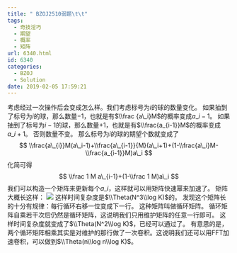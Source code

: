 ```yaml
---
title: " BZOJ2510弱题\t\t"
tags:
  - 奇技淫巧
  - 期望
  - 概率
  - 矩阵
url: 6340.html
id: 6340
categories:
  - BZOJ
  - Solution
date: 2019-02-05 17:59:21
---
```


考虑经过一次操作后会变成怎么样。我们考虑标号为$i$的球的数量变化。 如果抽到了标号为$i$的球，那么数量$-1$，也就是有$\\frac {a\_i}M$的概率变成$a\_i-1$。 如果抽到了标号为$i-1$的球，那么数量$+1$，也就是有$\\frac{a_{i-1}}M$的概率变成$a\_i+1$。 否则数量不变。 那么标号为$i​$的球的期望个数就变成了 $$ \\frac{a\_{i}}M(a\_i-1)+\\frac{a\_{i-1}}{M}(a\_i+1)+(1-\\frac{a\_i}M-\\frac{a_{i-1}}M)a\_i $$ 化简可得 $$ \\frac 1 M a\_{i-1}+(1-\\frac 1 M)a\_i $$ 我们可以构造一个矩阵来更新每个$a\_i$，这样就可以用矩阵快速幂来加速了。 矩阵大概长这样： ![](http://www.dtenomde.com/wp-content/uploads/2019/02/DFB95F8A-F8A9-4D80-92FE-CE07EB168AD2.jpg) 这样时间复杂度是$\\Theta(N^3\\log K)$的。 发现这个矩阵长的十分有规律：每行循环右移一位变成下一行。 这种矩阵叫做循环矩阵。 循环矩阵自乘若干次后仍然是循环矩阵，这说明我们只用维护矩阵的任意一行即可。 这样时间复杂度就变成了$\\Theta(N^2\\log K)$，已经可以通过了。 有意思的是，两个循环矩阵相乘其实是对维护的那行做了一次卷积。这说明我们还可以用FFT加速卷积，可以做到$\\Theta(n\\log n\\log K)$。